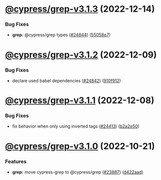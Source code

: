 # [@cypress/grep-v3.1.3](https://github.com/cypress-io/cypress/compare/@cypress/grep-v3.1.2...@cypress/grep-v3.1.3) (2022-12-14)


### Bug Fixes

* **grep:** @cypress/grep types ([#24844](https://github.com/cypress-io/cypress/issues/24844)) ([55058e7](https://github.com/cypress-io/cypress/commit/55058e7783420d0946bd19eeb72a08ccf3f3a86e))

# [@cypress/grep-v3.1.2](https://github.com/cypress-io/cypress/compare/@cypress/grep-v3.1.1...@cypress/grep-v3.1.2) (2022-12-09)


### Bug Fixes

* declare used babel dependencies ([#24842](https://github.com/cypress-io/cypress/issues/24842)) ([910f912](https://github.com/cypress-io/cypress/commit/910f912373bf857a196e2a0d1a73606e3ee199be))

# [@cypress/grep-v3.1.1](https://github.com/cypress-io/cypress/compare/@cypress/grep-v3.1.0...@cypress/grep-v3.1.1) (2022-12-08)


### Bug Fixes

* fix behavior when only using inverted tags ([#24413](https://github.com/cypress-io/cypress/issues/24413)) ([b2a2e50](https://github.com/cypress-io/cypress/commit/b2a2e508638d5132fc30e01d707de81d22fde359))

# [@cypress/grep-v3.1.0](https://github.com/cypress-io/cypress/compare/@cypress/grep-v3.0.3...@cypress/grep-v3.1.0) (2022-10-21)


### Features

* **grep:** move cypress-grep to @cypress/grep ([#23887](https://github.com/cypress-io/cypress/issues/23887)) ([d422aad](https://github.com/cypress-io/cypress/commit/d422aadfa10e5aaac17ed0e4dd5e18a73d821490))
